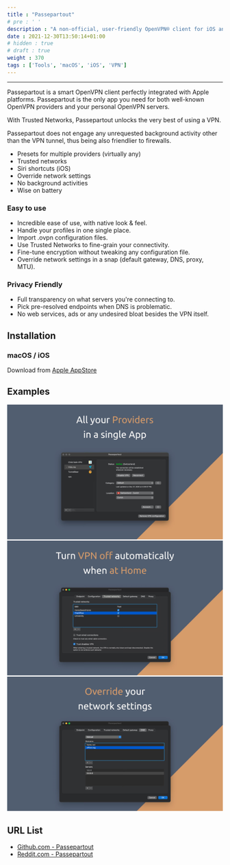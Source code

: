 ```yaml
---
title : "Passepartout"
# pre : ' '
description : "A non-official, user-friendly OpenVPN® client for iOS and macOS."
date : 2021-12-30T13:50:14+01:00
# hidden : true
# draft : true
weight : 370
tags : ['Tools', 'macOS', 'iOS', 'VPN']
---
```


---

Passepartout is a smart OpenVPN client perfectly integrated with Apple platforms. Passepartout is the only app you need for both well-known OpenVPN providers and your personal OpenVPN servers.

With Trusted Networks, Passepartout unlocks the very best of using a VPN.

Passepartout does not engage any unrequested background activity other than the VPN tunnel, thus being also friendlier to firewalls.

- Presets for multiple providers (virtually any)
- Trusted networks
- Siri shortcuts (iOS)
- Override network settings
- No background activities
- Wise on battery

### Easy to use

- Incredible ease of use, with native look & feel.
- Handle your profiles in one single place.
- Import .ovpn configuration files.
- Use Trusted Networks to fine-grain your connectivity.
- Fine-tune encryption without tweaking any configuration file.
- Override network settings in a snap (default gateway, DNS, proxy, MTU).

### Privacy Friendly

- Full transparency on what servers you're connecting to.
- Pick pre-resolved endpoints when DNS is problematic.
- No web services, ads or any undesired bloat besides the VPN itself.

## Installation

### macOS / iOS

Download from [Apple AppStore](https://apps.apple.com/us/app/passepartout-openvpn-client/id1433648537?mt=8)

## Examples

![Example](images/example1.png)
![Example](images/example2.png)
![Example](images/example3.png)

## URL List

- [Github.com - Passepartout](https://github.com/passepartoutvpn)
- [Reddit.com - Passepartout](https://www.reddit.com/r/passepartout)
